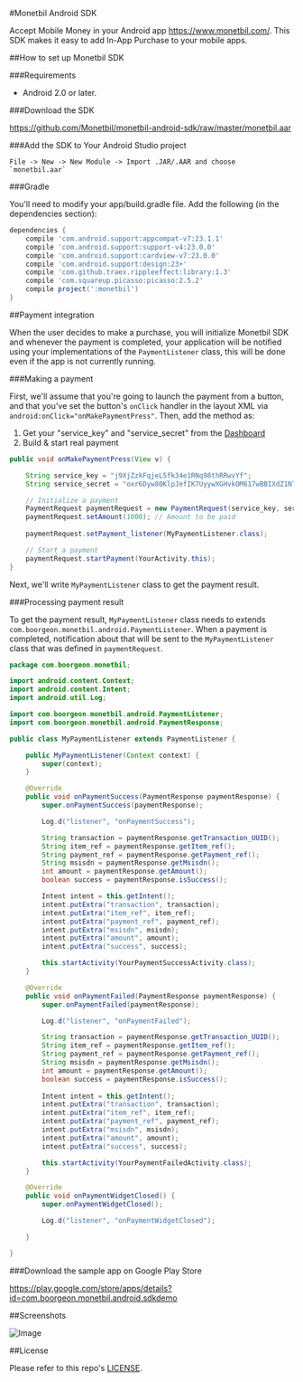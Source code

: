 #Monetbil Android SDK

Accept Mobile Money in your Android app https://www.monetbil.com/.
This SDK makes it easy to add In-App Purchase to your mobile apps.

##How to set up Monetbil SDK

###Requirements

*   Android 2.0 or later.

###Download the SDK

https://github.com/Monetbil/monetbil-android-sdk/raw/master/monetbil.aar

###Add the SDK to Your Android Studio project

```android
File -> New -> New Module -> Import .JAR/.AAR and choose `monetbil.aar`
```
###Gradle

You'll need to modify your app/build.gradle file. Add the following (in the dependencies section):

```gradle
dependencies {
    compile 'com.android.support:appcompat-v7:23.1.1'
    compile 'com.android.support:support-v4:23.0.0'
    compile 'com.android.support:cardview-v7:23.0.0'
    compile 'com.android.support:design:23+'
    compile 'com.github.traex.rippleeffect:library:1.3'
    compile 'com.squareup.picasso:picasso:2.5.2'
    compile project(':monetbil')
}
```

##Payment integration

When the user decides to make a purchase, you will initialize Monetbil SDK and whenever the payment is completed, your application will be notified using your implementations of the `PaymentListener` class, this will be done even if the app is not currently running.

###Making a payment

First, we'll assume that you're going to launch the payment from a button,
and that you've set the button's `onClick` handler in the layout XML via `android:onClick="onMakePaymentPress"`.
Then, add the method as:

1. Get your "service_key" and "service_secret" from the [Dashboard](https://www.monetbil.com/services)
2. Build & start real payment

```java
public void onMakePaymentPress(View v) {

    String service_key = "j9XjZzkFqjeL5fk34e1RNq98thRRwvYf";
    String service_secret = "oxr6Dyw80KlpJefIK7UyywXGHvkOM617wBBIXdZ1NTMWGZ9bSDyJmfX5oMI96204";

	// Initialize a payment
    PaymentRequest paymentRequest = new PaymentRequest(service_key, service_secret);
    paymentRequest.setAmount(1000); // Amount to be paid
	
    paymentRequest.setPayment_listener(MyPaymentListener.class);

	// Start a payment
    paymentRequest.startPayment(YourActivity.this);
}
```

Next, we'll write `MyPaymentListener` class to get the payment result.

###Processing payment result

To get the payment result, `MyPaymentListener` class needs to extends `com.boorgeon.monetbil.android.PaymentListener`. When a payment is completed, notification about that will be sent to the `MyPaymentListener` class that was defined in `paymentRequest`.

```java
package com.boorgeon.monetbil;

import android.content.Context;
import android.content.Intent;
import android.util.Log;

import com.boorgeon.monetbil.android.PaymentListener;
import com.boorgeon.monetbil.android.PaymentResponse;

public class MyPaymentListener extends PaymentListener {

    public MyPaymentListener(Context context) {
        super(context);
    }

    @Override
    public void onPaymentSuccess(PaymentResponse paymentResponse) {
        super.onPaymentSuccess(paymentResponse);

        Log.d("listener", "onPaymentSuccess");

        String transaction = paymentResponse.getTransaction_UUID();
        String item_ref = paymentResponse.getItem_ref();
        String payment_ref = paymentResponse.getPayment_ref();
        String msisdn = paymentResponse.getMsisdn();
        int amount = paymentResponse.getAmount();
        boolean success = paymentResponse.isSuccess();

        Intent intent = this.getIntent();
        intent.putExtra("transaction", transaction);
        intent.putExtra("item_ref", item_ref);
        intent.putExtra("payment_ref", payment_ref);
        intent.putExtra("msisdn", msisdn);
        intent.putExtra("amount", amount);
        intent.putExtra("success", success);

        this.startActivity(YourPaymentSuccessActivity.class);
    }

    @Override
    public void onPaymentFailed(PaymentResponse paymentResponse) {
        super.onPaymentFailed(paymentResponse);

        Log.d("listener", "onPaymentFailed");

        String transaction = paymentResponse.getTransaction_UUID();
        String item_ref = paymentResponse.getItem_ref();
        String payment_ref = paymentResponse.getPayment_ref();
        String msisdn = paymentResponse.getMsisdn();
        int amount = paymentResponse.getAmount();
        boolean success = paymentResponse.isSuccess();
		
        Intent intent = this.getIntent();
        intent.putExtra("transaction", transaction);
        intent.putExtra("item_ref", item_ref);
        intent.putExtra("payment_ref", payment_ref);
        intent.putExtra("msisdn", msisdn);
        intent.putExtra("amount", amount);
        intent.putExtra("success", success);

        this.startActivity(YourPaymentFailedActivity.class);
    }

    @Override
    public void onPaymentWidgetClosed() {
        super.onPaymentWidgetClosed();

        Log.d("listener", "onPaymentWidgetClosed");

    }

}
```

###Download the sample app on Google Play Store

https://play.google.com/store/apps/details?id=com.boorgeon.monetbil.android.sdkdemo

##Screenshots

![Image](https://www.monetbil.com/assets/img/monetbil-android-sdk-example.gif)

##License

Please refer to this repo's [LICENSE](LICENSE).